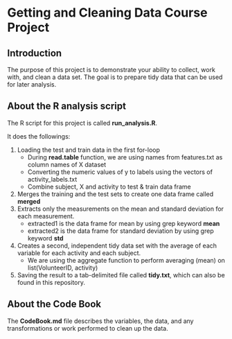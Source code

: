 Getting and Cleaning Data Course Project
========================================
    
## Introduction
    
The purpose of this project is to demonstrate your ability to collect, work with, and clean a data set. The goal is to prepare tidy data that can be used for later analysis.

## About the R analysis script

The R script for this project is called **run_analysis.R**.

It does the followings:
    
1. Loading the test and train data in the first for-loop
    - During **read.table** function, we are using names from features.txt as column names of X dataset
    - Converting the numeric values of y to labels using the vectors of activity_labels.txt
    - Combine subject, X and activity to test & train data frame
2. Merges the training and the test sets to create one data frame called **merged**
3. Extracts only the measurements on the mean and standard deviation for each measurement. 
    - extracted1 is the data frame for mean by using grep keyword **mean**
    - extracted2 is the data frame for standard deviation by using grep keyword **std**
4. Creates a second, independent tidy data set with the average of each variable for each activity and each subject. 
    - We are using the aggregate function to perform averaging (mean) on list(VolunteerID, activity)
5. Saving the result to a tab-delimited file called **tidy.txt**, which can also be found in this repository.

## About the Code Book

The **CodeBook.md** file describes the variables, the data, and any transformations or work performed to clean up the data.

